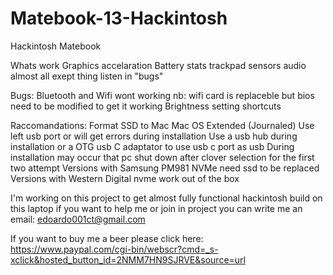 # Matebook-13-Hackintosh
Hackintosh Matebook 

Whats work
Graphics accelaration
Battery stats 
trackpad
sensors 
audio
almost all exept thing listen in "bugs"

Bugs:
Bluetooth and Wifi wont working
nb: wifi card is replaceble but bios need to be modified to get it working
Brightness setting shortcuts

Raccomandations:
Format SSD to Mac  Mac OS Extended (Journaled)
Use left usb port or will get errors during installation
Use a usb hub during installation or a OTG usb C adaptator to use usb c port as usb
During installation may occur that pc shut down after clover selection for the first two attempt
Versions with Samsung PM981 NVMe need ssd to be replaced
Versions with Western Digital nvme work out of the box 

I'm working on this project to get almost fully functional hackintosh build on this laptop
if you want to help me or join in project you can write me an email: edoardo001ct@gmail.com

If you want to buy me a beer please click here: https://www.paypal.com/cgi-bin/webscr?cmd=_s-xclick&hosted_button_id=2NMM7HN9SJRVE&source=url
